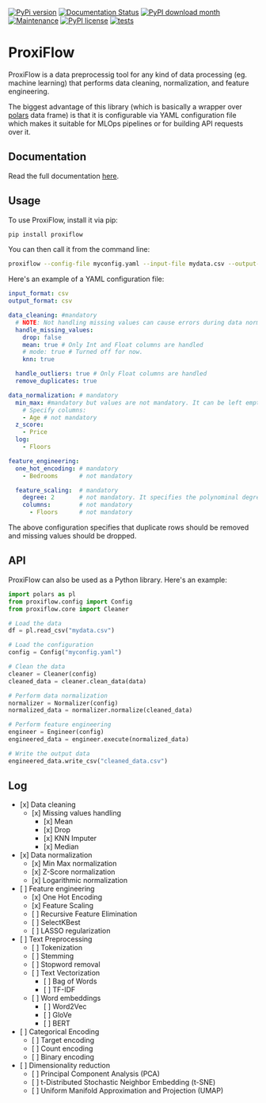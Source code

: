 [![PyPi version](https://badgen.net/pypi/v/proxiflow/)](https://pypi.org/project/proxiflow)
[![Documentation Status](https://readthedocs.org/projects/proxiflow/badge/?version=latest)](https://proxiflow.readthedocs.io/en/latest/?badge=latest)
[![PyPI download month](https://img.shields.io/pypi/dm/proxiflow.svg)](https://pypi.python.org/pypi/proxiflow/)
[![Maintenance](https://img.shields.io/badge/Maintained%3F-yes-green.svg)](https://github.com/itsmartintomes/proxiflow/graphs/commit-activity)
[![PyPI license](https://img.shields.io/pypi/l/proxiflow.svg)](https://pypi.python.org/pypi/proxiflow/)
[![tests](https://github.com/itsmartintomes/proxiflow/actions/workflows/tests.yml/badge.svg?branch=v0.1.10)](https://github.com/itsmartintomes/proxiflow/actions/workflows/tests.yml)


# ProxiFlow

ProxiFlow is a data preprocessig tool for any kind of data processing (eg. machine learning) that performs
data cleaning, normalization, and feature engineering.

The biggest advantage of this library (which is basically a wrapper over [polars](https://github.com/pola-rs/polars) data frame) is that it is configurable via YAML configuration file which makes it suitable for MLOps pipelines or for building API requests over it.

## Documentation
Read the full documentation [here](http://proxiflow.readthedocs.io/).

## Usage

To use ProxiFlow, install it via pip:

```bash
pip install proxiflow
```

You can then call it from the command line:

```bash
proxiflow --config-file myconfig.yaml --input-file mydata.csv --output-file cleaned_data.csv
```

Here\'s an example of a YAML configuration file:

```yaml
input_format: csv
output_format: csv

data_cleaning: #mandatory
  # NOTE: Not handling missing values can cause errors during data normalization
  handle_missing_values:
    drop: false
    mean: true # Only Int and Float columns are handled 
    # mode: true # Turned off for now. 
    knn: true

  handle_outliers: true # Only Float columns are handled
  remove_duplicates: true

data_normalization: # mandatory
  min_max: #mandatory but values are not mandatory. It can be left empty
    # Specify columns:
    - Age # not mandatory
  z_score: 
    - Price 
  log:
    - Floors

feature_engineering:
  one_hot_encoding: # mandatory
    - Bedrooms      # not mandatory

  feature_scaling:  # mandatory
    degree: 2       # not mandatory. It specifies the polynominal degree
    columns:        # not mandatory
      - Floors      # not mandatory
```

The above configuration specifies that duplicate rows should be removed
and missing values should be dropped.

## API

ProxiFlow can also be used as a Python library. Here\'s an example:

```python
import polars as pl
from proxiflow.config import Config
from proxiflow.core import Cleaner

# Load the data
df = pl.read_csv("mydata.csv")

# Load the configuration
config = Config("myconfig.yaml")

# Clean the data
cleaner = Cleaner(config)
cleaned_data = cleaner.clean_data(data)

# Perform data normalization
normalizer = Normalizer(config)
normalized_data = normalizer.normalize(cleaned_data)

# Perform feature engineering
engineer = Engineer(config)
engineered_data = engineer.execute(normalized_data)

# Write the output data
engineered_data.write_csv("cleaned_data.csv")
```

## Log

-   \[x\] Data cleaning
    - \[x\] Missing values handling
        - \[x\] Mean
        - \[x\] Drop
        - \[x\] KNN Imputer 
        - \[x\] Median
-   \[x\] Data normalization
    - \[x\] Min Max normalization
    - \[x\] Z-Score normalization
    - \[x\] Logarithmic normalization
-   \[ ] Feature engineering
    - \[x\] One Hot Encoding
    - \[x\] Feature Scaling
    - \[ ] Recursive Feature Elimination
    - \[ ] SelectKBest
    - \[ ] LASSO regularization
-   \[ ] Text Preprocessing
    - \[ ] Tokenization
    - \[ ] Stemming
    - \[ ] Stopword removal
    - \[ ] Text Vectorization
        - \[ ] Bag of Words
        - \[ ] TF-IDF
    - \[ ] Word embeddings
        -  \[ ] Word2Vec
        -  \[ ] GloVe
        -  \[ ] BERT
- \[ ] Categorical Encoding
    - \[ ] Target encoding
    - \[ ] Count encoding
    - \[ ] Binary encoding
- \[ ] Dimensionality reduction
    - \[ ] Principal Component Analysis (PCA)
    - \[ ] t-Distributed Stochastic Neighbor Embedding (t-SNE)
    - \[ ] Uniform Manifold Approximation and Projection (UMAP) 

